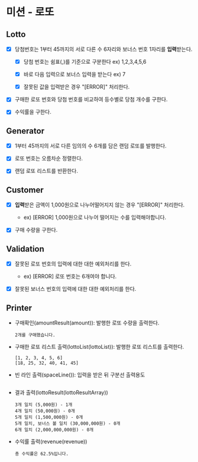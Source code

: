 # 미션 - 로또

## Lotto

-   [x] 당첨번호는 1부터 45까지의 서로 다른 수 6자리와 보너스 번호 1자리를 **입력**받는다.

    -   [x] 당첨 번호는 쉼표(,)를 기준으로 구분한다 ex) 1,2,3,4,5,6

    -   [x] 바로 다음 입력으로 보너스 입력을 받는다 ex) 7

    -   [x] 잘못된 값을 입력받은 경우 "[ERROR]" 처리한다.

-   [x] 구매한 로또 번호와 당첨 번호를 비교하여 등수별로 당첨 개수를 구한다.

-   [x] 수익률을 구한다.

## Generator

-   [x] 1부터 45까지의 서로 다른 임의의 수 6개를 담은 랜덤 로또를 발행한다.

-   [x] 로또 번호는 오름차순 정렬한다.

-   [x] 랜덤 로또 리스트를 반환한다.

## Customer

-   [x] **입력**받은 금액이 1,000원으로 나누어떨어지지 않는 경우 "[ERROR]" 처리한다.

    -   ex) [ERROR] 1,000원으로 나누어 떨어지는 수를 입력해야합니다.

-   [x] 구매 수량을 구한다.

## Validation

-   [x] 잘못된 로또 번호의 입력에 대한 대한 예외처리를 한다.

    -   ex) [ERROR] 로또 번호는 6개여야 합니다.

-   [x] 잘못된 보너스 번호의 입력에 대한 대한 예외처리를 한다.

## Printer

-   구매확인(amountResult(amount)): 발행한 로또 수량을 출력한다.

    ```
    2개를 구매했습니다.
    ```

-   구매한 로또 리스트 출력(lottoList(lottoList)): 발행한 로또 리스트를 출력한다.

    ```
    [1, 2, 3, 4, 5, 6]
    [18, 25, 32, 40, 41, 45]
    ```

-   빈 라인 출력(spaceLine()): 입력을 받은 뒤 구분선 출력용도

    ```

    ```

-   결과 출력(lottoResult(lottoResultArray))

    ```
    3개 일치 (5,000원) - 1개
    4개 일치 (50,000원) - 0개
    5개 일치 (1,500,000원) - 0개
    5개 일치, 보너스 볼 일치 (30,000,000원) - 0개
    6개 일치 (2,000,000,000원) - 0개
    ```

-   수익률 출력(revenue(revenue))

    ```
    총 수익률은 62.5%입니다.
    ```
